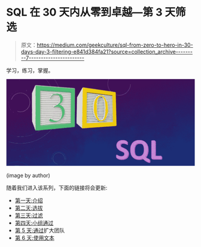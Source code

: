 # SQL 在 30 天内从零到卓越—第 3 天筛选

> 原文：<https://medium.com/geekculture/sql-from-zero-to-hero-in-30-days-day-3-filtering-e841d384fa21?source=collection_archive---------7----------------------->

学习，练习，掌握。

![](img/3d4ac9d018e0f64746370cfdf9983257.png)

(image by author)

随着我们进入该系列，下面的链接将会更新:

*   [第一天:介绍](https://sonery.medium.com/sql-from-zero-to-hero-in-30-days-day-1-introduction-32d5305e9070)
*   [第二天:选拔](https://sonery.medium.com/sql-from-zero-to-hero-in-30-days-day-2-the-select-3f227020caa)
*   [第三天:过滤](https://sonery.medium.com/sql-from-zero-to-hero-in-30-days-day-3-filtering-e841d384fa21)
*   [第四天:小组通过](https://sonery.medium.com/sql-from-zero-to-hero-in-30-days-day-4-the-group-by-9aad213d1320)
*   [第 5 天:通过](https://sonery.medium.com/sql-from-zero-to-hero-in-30-days-day-5-expanding-the-group-by-c7f6b37bc6b0)扩大团队
*   [第 6 天:使用文本](https://sonery.medium.com/sql-from-zero-to-hero-in-30-days-day-6-working-with-text-e34b93c4bdaa)